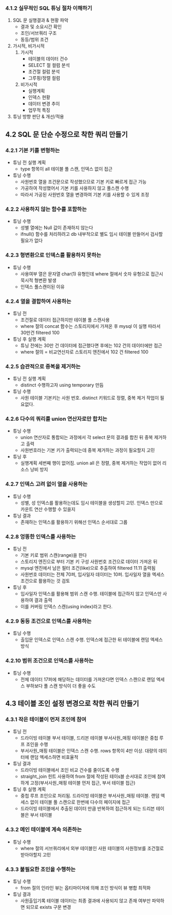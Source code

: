 ### 4.1.2 실무적인 SQL 튜닝 절차 이해하기

1. SQL 문 실행결과 & 현황 파악
   * 결과 및 소요시간 확인
   * 조인/서브쿼리 구조
   * 동등/범위 조건
2. 가시적, 비가시적
   1. 가시적
      * 테이블의 데이터 건수
      * SELECT 절 컬럼 분석
      * 조건절 컬럼 분석
      * 그루핑/정렬 컬럼
   2. 비가시적
      * 실행계획
      * 인덱스 현황
      * 데이터 변경 추이
      * 업무적 특징
3. 튜닝 방향 판단 & 개선/적용

## 4.2 SQL 문 단순 수정으로 착한 쿼리 만들기

### 4.2.1 기본 키를 변형하는

* 튜닝 전 실행 계획
  * type 항목이 all 테이블 풀 스캔, 인덱스 없이 접근
* 튜닝 수행
  * 사원번호 열을 조건문으로 작성했으므로 기본 키로 빠르게 접근 가능
  * 가공하여 작성했어서 기본 키를 사용하지 않고 풀스캔 수행
  * 따라서 가공된 사원번호 열을 변경하여 기본 키를 사용할 수 있게 조정

### 4.2.2 사용하지 않는 함수를 포함하는

* 튜닝 수행
  * 성별 열에는 Null 값이 존재하지 않는다
  * ifnull() 함수를 처리하려고 db 내부적으로 별도 임시 테이블 만들어서 검사할 필요가 없다

### 4.2.3 형변환으로 인덱스를 활용하지 못하는

* 튜닝 수행
  * 사용여부 열은 문자열 char(1) 유형인데 where 절에서 숫자 유형으로 접근시 묵시적 형변환 발생
  * 인덱스 풀스캔이된 이유

### 4.2.4 열을 결합하여 사용하는

* 튜닝 전
  * 조건절로 데이터 접근하지만 테이블 풀 스캔사용
  * where 절의 concat 함수는 스토리지에서 가져온 후 mysql 이 실행 따라서 30만건 filtered 100
* 튜닝 후 실행 계획
  * 튜닝 전에는 30만 건 데이터에 접근했다면 후에는 102 건의 데이터에만 접근
  * where 절의 = 비교연산자로 스토리지 엔진에서 102 건 filtered 100

### 4.2.5 습관적으로 중복을 제거하는

* 튜닝 전 실행 계획
  * distinct 수행하고자 using temporary 만듬
* 튜닝 수행
  * 사원 테이블 기본키는 사원 번호. distinct 키워드로 정렬, 중복 제거 작업이 필요없다.

### 4.2.6 다수의 쿼리를 union 연산자로만 합치는

* 튜닝 수행
  * union 연산자로 통합되는 과정에서 각 select 문의 결과를 합친 뒤 중복 제거하고 출력
  * 사원번호라는 기본 키가 출력되는데 중복 제거하는 과정이 필요할지 고민
* 튜닝 후
  * 실행계획 세번째 행이 없어짐. union all 은 정렬, 중복 제거하는 작업이 없어 리소스 낭비 방지

### 4.2.7 인덱스 고려 없이 열을 사용하는

* 튜닝 수행
  * 성별, 성 인덱스를 활용하는데도 임시 테이블을 생성할지 고민. 인덱스 만으로 카운트 연산 수행할 수 있을지
* 튜닝 결과
  * 존재하는 인덱스를 활용하기 위해선 인덱스 순서대로 그룹

### 4.2.8 엉뚱한 인덱스를 사용하는

* 튜닝 전
  * 기본 키로 범위 스캔(range)을 한다
  * 스토리지 엔진으로 부터 기본 키 구성 사원번호 조건으로 데이터 가져온 뒤
  * mysql 엔진에서 남은 필터 조건(like)으로 추출하여 filtered 11.11 출력됨
  * 사원번호 데이터는 전체 70퍼, 입사일자 데이터는 10퍼. 입사일자 열을 엑세스 조건으로 활용하는 것 검토
* 튜닝 후
  * 입사일자 인덱스를 활용해 범위 스캔 수행. 테이블에 접근하지 않고 인덱스만 사용하여 결과 출력
  * 이를 커버링 인덱스 스캔(using index)라고 한다.

### 4.2.9 동등 조건으로 인덱스를 사용하는

* 튜닝 수행
  * 출입문 인덱스로 인덱스 스캔 수행. 인덱스에 접근한 뒤 테이블에 랜덤 엑세스 방식

### 4.2.10 범위 조건으로 인덱스를 사용하는

* 튜닝 수행
  * 전체 데이터 17퍼에 해당하는 데이터를 가져온다면 인덱스 스캔으로 랜덤 엑세스 부하보다 풀 스캔 방식이 더 좋을 수도


## 4.3 테이블 조인 설정 변경으로 착한 쿼리 만들기

### 4.3.1 작은 테이블이 먼저 조인에 참여

* 튜닝 전
  * 드라이빙 테이블 부서 테이블, 드리븐 테이블 부서사원_매핑 테이블은 중첩 루프 조인을 수행
  * 부서사원_매핑 테이블은 인덱스 스캔 수행. rows 항목이 4만 이상. 대량의 데이터에 랜덤 엑세스하면 비효율적
* 튜닝 결과
  * 드라이빙 테이블에서 조인 비교 건수를 줄이도록 수행
  * straight_join 힌트 사용하여 from 절에 작성된 테이s블 순서대로 조인에 참여하게 고정(부서사원_매핑 테이블 먼저 접근, 부서 테이블 접근)
* 튜닝 후 실행 계획
  * 중첩 루프 조인으로 처리됨. 드라이빙 테이블은 부서사원_매핑 테이블. 랜덤 엑세스 없이 테이블 풀 스캔으로 한번에 다수의 페이지에 접근
  * 드라이빙 테이블에서 추출된 데이터 만큼 반복하여 접근하게 되는 드리븐 테이블은 부서 테이블

### 4.3.2 메인 테이블에 계속 의존하는

* 튜닝 수행
  * where 절의 서브쿼리에서 외부 테이블인 사원 테이블의 사원정보를 조건절로 받아야할지 고민

### 4.3.3 불필요한 조인을 수행하는

* 튜닝 수행
  * from 절의 인라인 뷰는 옵티마이저에 의해 조인 방식이 뷰 병합 최적화
* 튜닝 결과
  * 사원출입기록 테이블 데이터는 최종 결과에 사용되지 않고 존재 여부만 파악하면 되므로 exists 구문 변경